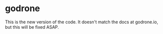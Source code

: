 # godrone

This is the new version of the code. It doesn't match the docs at godrone.io,
but this will be fixed ASAP.

